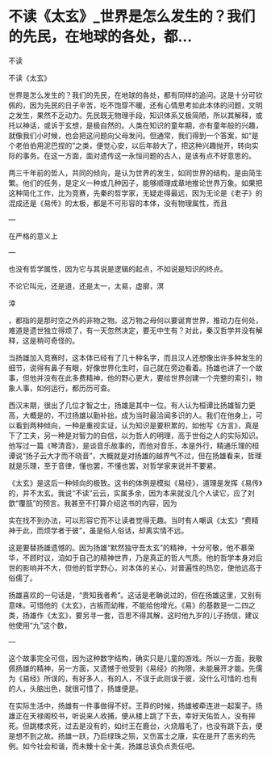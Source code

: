 # 不读《太玄》_世界是怎么发生的？我们的先民，在地球的各处，都...

不读

不读《太玄》

世界是怎么发生的？我们的先民，在地球的各处，都有同样的追问。这是十分可钦佩的，因为先民的日子辛苦，吃不饱穿不暖，还有心情思考如此本体的问题，文明之发生，果然不乏动力。先民既无物理手段，知识体系又极简陋，所以其解释，或托以神话，或诉于玄想，是极自然的。人类在知识的童年期，亦有童年般的兴趣，就像我们小时候，也会把这问题向父母发问。但通常，我们得到一个答案，如“是个老伯伯用泥巴捏的”之类，便觉心安，以后年龄大了，把这种兴趣抛开，转向实际的事务。在这一方面，面对遗传这一永恒问题的古人，是该有点不好意思的。

两三千年前的哲人，共同的倾向，是认为世界的发生，如同世界的结构，是由简生繁。他们的任务，是定义一种或几种因子，能够顺理成章地推论世界万象。如果把这种简化工作，比为竞赛，先秦的哲学家，无疑走得最远，因为无论是《老子》的混成还是《易传》的太极，都是不可形容的本体，没有物理属性，而且

—

在严格的意义上

—

也没有哲学属性，因为它与其说是逻辑的起点，不如说是知识的终点。

不论它叫元，还是道，还是太一，太易，虚廓，溟

涬

，都指的是那时空之外的非物之物。这万物之母何以要诞育世界，推动力在何处，难道是遗世独立得烦了，有一天忽然决定，要无中生有？对此，秦汉哲学并没有解释，这是稍可奇怪的。

当扬雄加入竞赛时，这本体已经有了几十种名字，而且汉人还想像出许多种发生的细节，说得有鼻子有眼，好像世界化生时，自己就在旁边看着。扬雄也讲了一个故事，但他并没有在此多费精神，他的野心更大，要给世界创建一个完整的索引，物象人事，如何运行，都历历可查。

西汉末期，很出了几位才智之士，扬雄是其中一位。有人认为桓谭比扬雄智力更高，大概是的，不过扬雄以勤补拙，成为当时最洽闻多识的人。我们在他身上，可以看到两种倾向，一种是重视实证，认为知识是要积累的，如他写《方言》，真是下了工夫，另一种是对智力的自信，以为哲人的明理，高于世俗之人的实际知识。他写过一篇《琴清音》，是谈音乐故事的，而他对音乐，本是外行，精通乐理的桓谭说“扬子云大才而不晓音”，大概就是对扬雄的越界气不过，但在扬雄看来，哲理就是乐理，至于音律，懂也罢，不懂也罢，对哲学家来说并不要紧。

《太玄》是这后一种倾向的极致。这书的体例是模拟《易经》，道理是发挥《易传》的，并不太玄。我说“不读”云云，实属多余，因为本来就没几个人读它，应了刘歆“覆瓿”的预言。我甚至不打算介绍这书的内容，因为

实在找不到办法，可以形容它而不让读者觉得无趣。当时有人嘲讽《太玄》“费精神于此，而烦学者于彼”，虽是俗人俗话，却离实情不远。

这是要替扬雄遗憾的。因为扬雄“默然独守吾太玄”的精神，十分可敬，他不慕荣华，不顾时议，洎如于自己的精神世界，乃是真正的哲人气质。他的哲学本身对后世的影响并不大，但他的哲学野心，对本体的关心，对普遍性的热恋，使他远高于俗儒了。

扬雄喜欢的一句话是，“贵知我者希”。这话是老聃说过的，但在扬雄这里，又别有意味。可惜他的《太玄》，古板而幼稚，不能给他增光。《易》的基数是一二四之类，扬雄作《太玄》，要另寻一套，百思不得其解，这时他九岁的儿子扬信，建议他使用“九”这个数，

—

这个故事完全可信，因为这种数字结构，确实只是儿童的游戏。所以一方面，我敬佩扬雄的精神，另一方面，又遗憾于他受到《易经》的拘限，未能展开才能。先儒为《易经》所误的，有好多人，有的人，不误于此则误于彼，没什么可惜的.也有的人，头脑出色，就很可惜了，扬雄便是。

在实际生活中，扬雄有一件事做得不好。王莽的时候，扬雄被牵连进一起案子。扬雄正在天禄阁校书，听说来人收捕，便从楼上跳了下去，幸好天佑哲人，没有摔死。但跳楼求死，过去是没有的，如纣王在鹿台，火烧眉毛了，也没有跳下去，便是想不到之故。扬雄一跃，乃启绿珠之殒，又伤富士之康，实在是开了恶劣的先例。如今社会和谐，而未臻十全十美，扬雄总该负点责任吧。